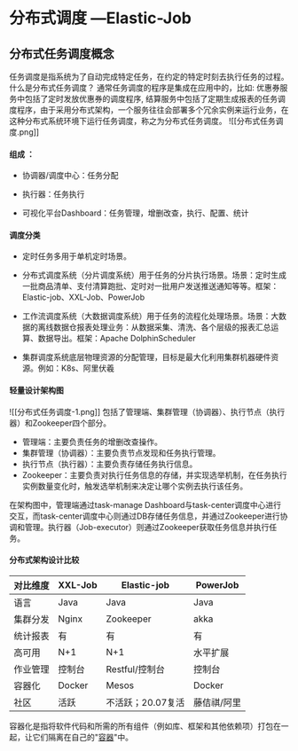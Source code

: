 # 分布式调度 —Elastic-Job
## 分布式任务调度概念
任务调度是指系统为了自动完成特定任务，在约定的特定时刻去执行任务的过程。
什么是分布式任务调度？
通常任务调度的程序是集成在应用中的，比如: 优惠券服务中包括了定时发放优惠券的调度程序, 结算服务中包括了定期生成报表的任务调度程序，由于采用分布式架构，一个服务往往会部署多个冗余实例来运行业务，在这种分布式系统环境下运行任务调度，称之为分布式任务调度。
![[分布式任务调度.png]]

#### 组成 ：
- 协调器/调度中心：任务分配

- 执行器：任务执行

- 可视化平台Dashboard：任务管理，增删改查，执行、配置、统计

#### 调度分类
- 定时任务多用于单机定时场景。
    
- 分布式调度系统（分片调度系统）用于任务的分片执行场景。场景：定时生成一批商品清单、支付清算跑批、定时对一批用户发送推送通知等等。框架：Elastic-job、XXL-Job、PowerJob
    
- 工作流调度系统（大数据调度系统）用于任务的流程化处理场景。场景：大数据的离线数据仓报表处理业务：从数据采集、清洗、各个层级的报表汇总运算、数据导出。框架：Apache DolphinScheduler
    
- 集群调度系统底层物理资源的分配管理，目标是最大化利用集群机器硬件资源。例如：K8s、阿里伏羲


#### 轻量设计架构图
![[分布式任务调度-1.png]]
包括了管理端、集群管理（协调器）、执行节点（执行器）和Zookeeper四个部分。
- 管理端：主要负责任务的增删改查操作。
- 集群管理（协调器）：主要负责节点发现和任务执行管理。
- 执行节点（执行器）：主要负责存储任务执行信息。
- Zookeeper：主要负责对执行任务信息的存储，并实现选举机制，在任务执行实例数量变化时，触发选举机制来决定让哪个实例去执行该任务。

在架构图中，管理端通过task-manage Dashboard与task-center调度中心进行交互，而task-center调度中心则通过DB存储任务信息，并通过Zookeeper进行协调和管理。执行器（Job-executor）则通过Zookeeper获取任务信息并执行任务。
#### 分布式架构设计比较

| 对比维度 | XXL-Job | Elastic-job | PowerJob |
| ---- | ------- | ----------- | -------- |
| 语言   | Java    | Java        | Java     |
| 集群分发 | Nginx   | Zookeeper   | akka     |
| 统计报表 | 有       | 有           | 有        |
| 高可用  | N+1     | N+1         | 水平扩展     |
| 作业管理 | 控制台     | Restful/控制台 | 控制台      |
| 容器化  | Docker  | Mesos       | Docker   |
| 社区   | 活跃      | 不活跃；20.07复活 | 藤佶祺/阿里   |
容器化是指将软件代码和所需的所有组件（例如库、框架和其他依赖项）打包在一起，让它们隔离在自己的"[容器](https://www.redhat.com/zh/topics/containers/whats-a-linux-container)"中。




